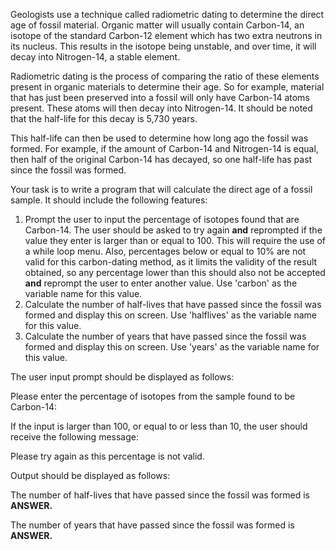 Geologists use a technique called radiometric dating to determine the direct age of fossil material. Organic matter will usually contain Carbon-14, an isotope of the standard Carbon-12 element which has two extra neutrons in its nucleus. This results in the isotope being unstable, and over time, it will decay into Nitrogen-14, a stable element.

Radiometric dating is the process of comparing the ratio of these elements present in organic materials to determine their age. So for example, material that has just been preserved into a fossil will only have Carbon-14 atoms present. These atoms will then decay into Nitrogen-14. It should be noted that the half-life for this decay is 5,730 years. 

This half-life can then be used to determine how long ago the fossil was formed. For example, if the amount of Carbon-14 and Nitrogen-14 is equal, then half of the original Carbon-14 has decayed, so one half-life has past since the fossil was formed. 

Your task is to write a program that will calculate the direct age of a fossil sample. It should include the following features:
1. Prompt the user to input the percentage of isotopes found that are Carbon-14. The user should be asked to try again **and** reprompted if the value they enter is larger than or equal to 100. This will require the use of a while loop menu. Also, percentages below or equal to 10% are not valid for this carbon-dating method, as it limits the validity of the result obtained, so any percentage lower than this should also not be accepted **and** reprompt the user to enter another value. Use 'carbon' as the variable name for this value. 
2. Calculate the number of half-lives that have passed since the fossil was formed and display this on screen. Use 'halflives' as the variable name for this value. 
3. Calculate the number of years that have passed since the fossil was formed and display this on screen. Use 'years' as the variable name for this value. 

The user input prompt should be displayed as follows:

Please enter the percentage of isotopes from the sample found to be Carbon-14:

If the input is larger than 100, or equal to or less than 10, the user should receive the following message:

Please try again as this percentage is not valid. 

Output should be displayed as follows:

The number of half-lives that have passed since the fossil was formed is **ANSWER.**

The number of years that have passed since the fossil was formed is **ANSWER.**

